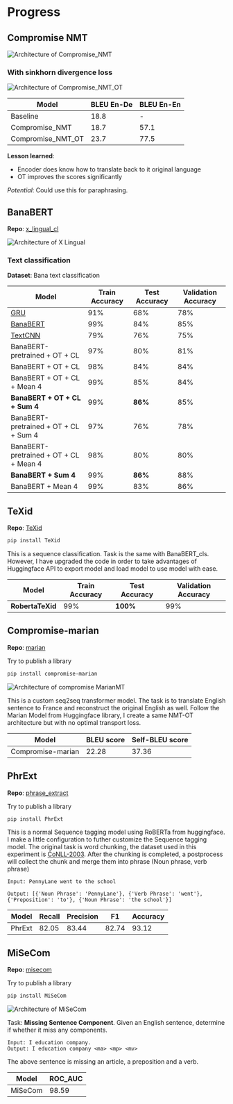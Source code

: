 # Progress

## Compromise NMT

![Architecture of Compromise_NMT](./image/compromise_NMT.png)

### With sinkhorn divergence loss

![Architecture of Compromise_NMT_OT](./image/compromise_NMT_with_ot.png)

| Model | BLEU En-De | BLEU En-En |
| -------- | -------- | -------- |
| Baseline     | 18.8     | -     |
| Compromise_NMT     | 18.7     | 57.1     |
| Compromise_NMT_OT | 23.7 | 77.5 |

**Lesson learned**: 
- Encoder does know how to translate back to it original language
- OT improves the scores significantly

*Potential*: Could use this for paraphrasing.

## BanaBERT

**Repo**: [x_lingual_cl](https://github.com/TokisakiKurumi2001/x_lingual_cl)

![Architecture of X Lingual](./image/x_lingual_cl.png)

### Text classification

**Dataset**: Bana text classification

| Model | Train Accuracy | Test Accuracy | Validation Accuracy |
| ----- | -------------- | ------------- | ------------------- |
| [GRU](https://github.com/TokisakiKurumi2001/rnn_text_classification) | 91% | 68% | 78% |
| [BanaBERT](https://github.com/TokisakiKurumi2001/banabert_cls) | 99% | 84% | 85% |
| [TextCNN](https://github.com/TokisakiKurumi2001/cnn_text_classification) | 79% | 76% | 75% |
| BanaBERT-pretrained + OT + CL | 97% | 80% | 81% |
| BanaBERT + OT + CL | 98% | 84% | 84% |
| BanaBERT + OT + CL + Mean 4 |  99% | 85% | 84% |
| **BanaBERT + OT + CL + Sum 4** |  99% | **86%** |  85% |
| BanaBERT-pretrained + OT + CL + Sum 4 | 97% | 76% | 78% |
| BanaBERT-pretrained + OT + CL + Mean 4 | 98% | 80% | 80% |
| **BanaBERT + Sum 4** | 99% | **86%** | 88% |
| BanaBERT + Mean 4 | 99% | 83% | 86% |

## TeXid

**Repo**: [TeXid](https://github.com/TokisakiKurumi2001/tense_identification)

```bash
pip install TeXid
```

This is a sequence classification. Task is the same with BanaBERT_cls. However, I have upgraded the code in order to take advantages of Huggingface API to export model and load model to use model with ease.

| Model | Train Accuracy | Test Accuracy | Validation Accuracy |
| ----- | -------------- | ------------- | ------------------- |
| **RobertaTeXid** | 99% | **100%** | 99% |

## Compromise-marian

**Repo**: [marian](https://github.com/TokisakiKurumi2001/marian)

Try to publish a library
```bash
pip install compromise-marian
```

![Architecture of compromise MarianMT](./image/compromise-marian.png)

This is a custom seq2seq transformer model. The task is to translate English sentence to France and reconstruct the original English as well. Follow the Marian Model from Huggingface library, I create a same NMT-OT architecture but with no optimal transport loss.

| Model | BLEU score | Self-BLEU score |
| ----- | ---------- | --------------- |
| Compromise-marian | 22.28 | 37.36 |

## PhrExt

**Repo**: [phrase_extract](https://github.com/TokisakiKurumi2001/phrase_extract)

Try to publish a library
```bash
pip install PhrExt
```

This is a normal Sequence tagging model using RoBERTa from huggingface. I make a little configuration to futher customize the Sequence tagging model. The original task is word chunking, the dataset used in this experiment is [CoNLL-2003](https://huggingface.co/datasets/conll2003). After the chunking is completed, a postprocess will collect the chunk and merge them into phrase (Noun phrase, verb phrase)

```text
Input: PennyLane went to the school

Output: [{'Noun Phrase': 'PennyLane'}, {'Verb Phrase': 'went'}, {'Preposition': 'to'}, {'Noun Phrase': 'the school'}]
```

| Model | Recall | Precision | F1 | Accuracy |
| ----- | ------ | --------- | -- | -------- |
| PhrExt | 82.05 | 83.44 | 82.74 | 93.12 |

## MiSeCom

**Repo**: [misecom](https://github.com/TokisakiKurumi2001/missing_sentence_component)

Try to publish a library
```bash
pip install MiSeCom
```

![Architecture of MiSeCom](./image/misecom.png)

Task: **Missing Sentence Component**. Given an English sentence, determine if whether it miss any components.

```text
Input: I education company.
Output: I education company <ma> <mp> <mv>
```

The above sentence is missing an article, a preposition and a verb.

| Model | ROC_AUC |
| ----- | ------- |
| MiSeCom | 98.59 |
